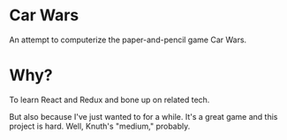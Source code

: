 # Car Wars
An attempt to computerize the paper-and-pencil game Car Wars.

# Why?
To learn React and Redux and bone up on related tech.

But also because I've just wanted to for a while. It's a great game and this project is hard. Well, Knuth's "medium," probably.
